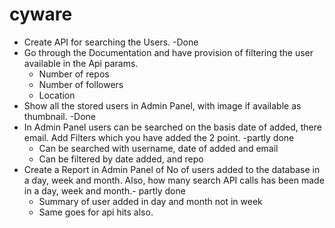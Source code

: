 # cyware

* Create API for searching the Users. -Done
* Go through the Documentation and have provision of filtering the user available in the Api params.
  * Number of repos
  * Number of followers
  * Location
* Show all the stored users in Admin Panel, with image if available as thumbnail. -Done
* In Admin Panel users can be searched on the basis date of added, there email. Add Filters which you have added the 2 point. -partly done
  * Can be searched with username, date of added and email
  * Can be filtered by date added, and repo
* Create a Report in Admin Panel of No of users added to the database in a day, week and month. Also, how many search API calls has been made in a day, week and month.- partly done
  * Summary of user added in day and month not in week
  * Same goes for api hits also.
